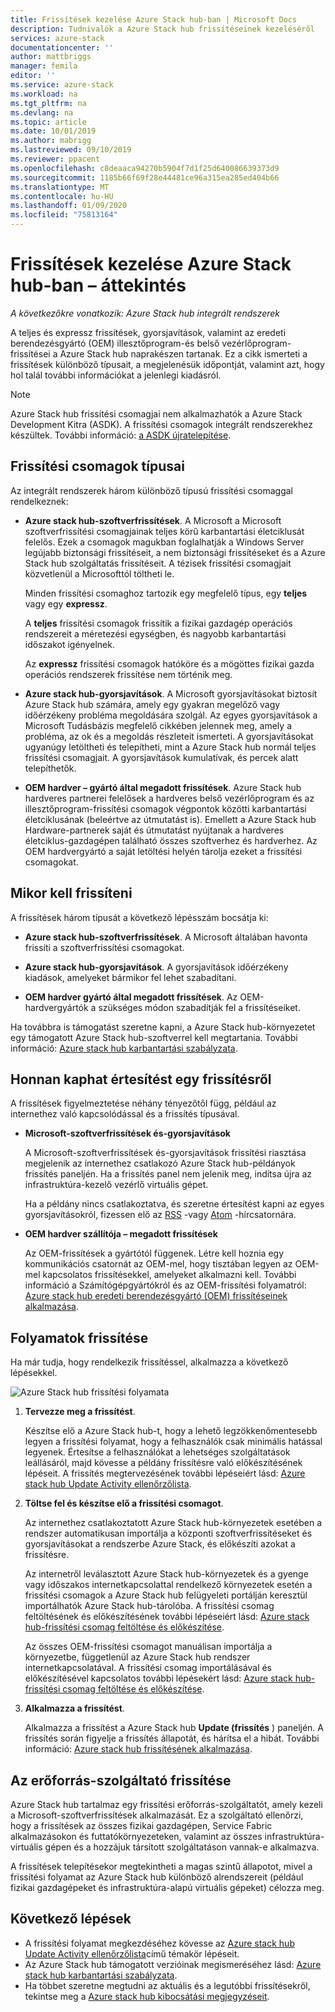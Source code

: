 ```yaml
---
title: Frissítések kezelése Azure Stack hub-ban | Microsoft Docs
description: Tudnivalók a Azure Stack hub frissítéseinek kezeléséről
services: azure-stack
documentationcenter: ''
author: mattbriggs
manager: femila
editor: ''
ms.service: azure-stack
ms.workload: na
ms.tgt_pltfrm: na
ms.devlang: na
ms.topic: article
ms.date: 10/01/2019
ms.author: mabrigg
ms.lastreviewed: 09/10/2019
ms.reviewer: ppacent
ms.openlocfilehash: c8deaaca94270b5904f7d1f25d640086639373d9
ms.sourcegitcommit: 1185b66f69f28e44481ce96a315ea285ed404b66
ms.translationtype: MT
ms.contentlocale: hu-HU
ms.lasthandoff: 01/09/2020
ms.locfileid: "75813164"
---
```

# <a name="manage-updates-in-azure-stack-hub-overview"></a>Frissítések kezelése Azure Stack hub-ban – áttekintés

*A következőkre vonatkozik: Azure Stack hub integrált rendszerek*

A teljes és expressz frissítések, gyorsjavítások, valamint az eredeti berendezésgyártó (OEM) illesztőprogram-és belső vezérlőprogram-frissítései a Azure Stack hub naprakészen tartanak. Ez a cikk ismerteti a frissítések különböző típusait, a megjelenésük időpontját, valamint azt, hogy hol talál további információkat a jelenlegi kiadásról.

> [!Note]  
> Azure Stack hub frissítési csomagjai nem alkalmazhatók a Azure Stack Development Kitra (ASDK). A frissítési csomagok integrált rendszerekhez készültek. További információ: [a ASDK újratelepítése](https://docs.microsoft.com/azure-stack/asdk/asdk-redeploy).

## <a name="update-package-types"></a>Frissítési csomagok típusai

Az integrált rendszerek három különböző típusú frissítési csomaggal rendelkeznek:

-   **Azure stack hub-szoftverfrissítések**. A Microsoft a Microsoft szoftverfrissítési csomagjainak teljes körű karbantartási életciklusát felelős. Ezek a csomagok magukban foglalhatják a Windows Server legújabb biztonsági frissítéseit, a nem biztonsági frissítéseket és a Azure Stack hub szolgáltatás frissítéseit. A tézisek frissítési csomagjait közvetlenül a Microsofttól töltheti le.

    Minden frissítési csomaghoz tartozik egy megfelelő típus, egy **teljes** vagy egy **expressz**. 
 
    A **teljes** frissítési csomagok frissítik a fizikai gazdagép operációs rendszereit a méretezési egységben, és nagyobb karbantartási időszakot igényelnek. 

    Az **expressz** frissítési csomagok hatóköre és a mögöttes fizikai gazda operációs rendszerek frissítése nem történik meg.

-   **Azure stack hub-gyorsjavítások**. A Microsoft gyorsjavításokat biztosít Azure Stack hub számára, amely egy gyakran megelőző vagy időérzékeny probléma megoldására szolgál. Az egyes gyorsjavítások a Microsoft Tudásbázis megfelelő cikkében jelennek meg, amely a probléma, az ok és a megoldás részleteit ismerteti. A gyorsjavításokat ugyanúgy letöltheti és telepítheti, mint a Azure Stack hub normál teljes frissítési csomagjait. A gyorsjavítások kumulatívak, és percek alatt telepíthetők.

-   **OEM hardver – gyártó által megadott frissítések**. Azure Stack hub hardveres partnerei felelősek a hardveres belső vezérlőprogram és az illesztőprogram-frissítési csomagok végpontok közötti karbantartási életciklusának (beleértve az útmutatást is). Emellett a Azure Stack hub Hardware-partnerek saját és útmutatást nyújtanak a hardveres életciklus-gazdagépen található összes szoftverhez és hardverhez. Az OEM hardvergyártó a saját letöltési helyén tárolja ezeket a frissítési csomagokat.

## <a name="when-to-update"></a>Mikor kell frissíteni

A frissítések három típusát a következő lépésszám bocsátja ki:

-   **Azure stack hub-szoftverfrissítések**. A Microsoft általában havonta frissíti a szoftverfrissítési csomagokat.

-   **Azure stack hub-gyorsjavítások**. A gyorsjavítások időérzékeny kiadások, amelyeket bármikor fel lehet szabadítani.

-   **OEM hardver gyártó által megadott frissítések**. Az OEM-hardvergyártók a szükséges módon szabadítják fel a frissítéseiket.

Ha továbbra is támogatást szeretne kapni, a Azure Stack hub-környezetet egy támogatott Azure Stack hub-szoftverrel kell megtartania. További információ: [Azure stack hub karbantartási szabályzata](azure-stack-update-servicing-policy.md).

## <a name="where-to-get-notice-of-an-update"></a>Honnan kaphat értesítést egy frissítésről

A frissítések figyelmeztetése néhány tényezőtől függ, például az internethez való kapcsolódással és a frissítés típusával.

- **Microsoft-szoftverfrissítések és-gyorsjavítások** 

    A Microsoft-szoftverfrissítések és-gyorsjavítások frissítési riasztása megjelenik az internethez csatlakozó Azure Stack hub-példányok frissítés paneljén. Ha a frissítés panel nem jelenik meg, indítsa újra az infrastruktúra-kezelő vezérlő virtuális gépet.

    Ha a példány nincs csatlakoztatva, és szeretne értesítést kapni az egyes gyorsjavításokról, fizessen elő az [RSS](https://support.microsoft.com/app/content/api/content/feeds/sap/en-us/32d322a8-acae-202d-e9a9-7371dccf381b/rss) -vagy [Atom](https://support.microsoft.com/app/content/api/content/feeds/sap/en-us/32d322a8-acae-202d-e9a9-7371dccf381b/atom) -hírcsatornára.

- **OEM hardver szállítója – megadott frissítések**

    Az OEM-frissítések a gyártótól függenek. Létre kell hoznia egy kommunikációs csatornát az OEM-mel, hogy tisztában legyen az OEM-mel kapcsolatos frissítésekkel, amelyeket alkalmazni kell. További információ a Számítógépgyártókról és az OEM-frissítési folyamatról: [Azure stack hub eredeti berendezésgyártó (OEM) frissítéseinek alkalmazása](azure-stack-update-oem.md).

## <a name="update-processes"></a>Folyamatok frissítése

Ha már tudja, hogy rendelkezik frissítéssel, alkalmazza a következő lépésekkel.

![Azure Stack hub frissítési folyamata](./media/azure-stack-updates/azure-stack-update-process.png)

1. **Tervezze meg a frissítést**.

    Készítse elő a Azure Stack hub-t, hogy a lehető legzökkenőmentesebb legyen a frissítési folyamat, hogy a felhasználók csak minimális hatással legyenek. Értesítse a felhasználókat a lehetséges szolgáltatások leállásáról, majd kövesse a példány frissítésre való előkészítésének lépéseit. A frissítés megtervezésének további lépéseiért lásd: [Azure stack hub Update Activity ellenőrzőlista](release-notes-checklist.md).

2. **Töltse fel és készítse elő a frissítési csomagot**.

    Az internethez csatlakoztatott Azure Stack hub-környezetek esetében a rendszer automatikusan importálja a központi szoftverfrissítéseket és gyorsjavításokat a rendszerbe Azure Stack, és előkészíti azokat a frissítésre.

    Az internetről leválasztott Azure Stack hub-környezetek és a gyenge vagy időszakos internetkapcsolattal rendelkező környezetek esetén a frissítési csomagok a Azure Stack hub felügyeleti portálján keresztül importálhatók Azure Stack hub-tárolóba. A frissítési csomag feltöltésének és előkészítésének további lépéseiért lásd: [Azure stack hub-frissítési csomag feltöltése és előkészítése](azure-stack-update-prepare-package.md).

    Az összes OEM-frissítési csomagot manuálisan importálja a környezetbe, függetlenül az Azure Stack hub rendszer internetkapcsolatával. A frissítési csomag importálásával és előkészítésével kapcsolatos további lépésekért lásd: [Azure stack hub-frissítési csomag feltöltése és előkészítése](azure-stack-update-prepare-package.md).

3. **Alkalmazza a frissítést**.

    Alkalmazza a frissítést a Azure Stack hub **Update (frissítés** ) paneljén. A frissítés során figyelje a frissítés állapotát, és hárítsa el a hibát. További információ: [Azure stack hub frissítésének alkalmazása](azure-stack-apply-updates.md).

## <a name="the-update-resource-provider"></a>Az erőforrás-szolgáltató frissítése

Azure Stack hub tartalmaz egy frissítési erőforrás-szolgáltatót, amely kezeli a Microsoft-szoftverfrissítések alkalmazását. Ez a szolgáltató ellenőrzi, hogy a frissítések az összes fizikai gazdagépen, Service Fabric alkalmazásokon és futtatókörnyezeteken, valamint az összes infrastruktúra-virtuális gépen és a hozzájuk társított szolgáltatáson vannak-e alkalmazva.

A frissítések telepítésekor megtekintheti a magas szintű állapotot, mivel a frissítési folyamat az Azure Stack hub különböző alrendszereit (például fizikai gazdagépeket és infrastruktúra-alapú virtuális gépeket) célozza meg.

## <a name="next-steps"></a>Következő lépések

- A frissítési folyamat megkezdéséhez kövesse az [Azure stack hub Update Activity ellenőrzőlista](release-notes-checklist.md)című témakör lépéseit.
- Az Azure Stack hub támogatott verzióinak megismeréséhez lásd: [Azure stack hub karbantartási szabályzata](azure-stack-servicing-policy.md).  
- Ha többet szeretne megtudni az aktuális és a legutóbbi frissítésekről, tekintse meg a [Azure stack hub kibocsátási megjegyzéseit](release-notes.md).
